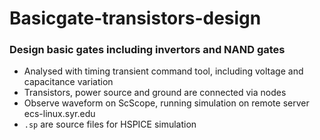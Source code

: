 # Basicgate-transistors-design
### Design basic gates including invertors and NAND gates 
- Analysed with timing transient command tool, including voltage and capacitance variation
- Transistors, power source and ground are connected via nodes
- Observe waveform on ScScope, running simulation on remote server ecs-linux.syr.edu
- `.sp` are source files for HSPICE simulation
